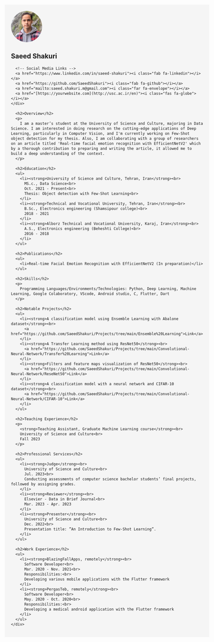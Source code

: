 <html>
<head>
  <link rel="stylesheet" href="https://cdnjs.cloudflare.com/ajax/libs/font-awesome/6.0.0-beta3/css/all.min.css">
</head>
<body>
  <div style="display: flex;">
    <div style="flex: 1; padding: 20px; background-color: #f5f5f5;">
      <img src="assets/img/profile.png" alt="Profile Picture" width="100" style="border-radius: 50%;">
      <h2>Saeed Shakuri</h2>
      
      <!-- Social Media Links -->
      <a href="https://www.linkedin.com/in/saeed-shakuri"><i class="fab fa-linkedin"></i></a>
      <a href="https://github.com/SaeedShakuri"><i class="fab fa-github"></i></a>
      <a href="mailto:saeed.shakuri.m@gmail.com"><i class="far fa-envelope"></i></a>
      <a href="[https://yourwebsite.com](http://usc.ac.ir/en)"><i class="fas fa-globe"></i></a>
    </div>

      <h2>Overview</h2>
      <p>
        I am a master’s student at the University of Science and Culture, majoring in Data Science. I am interested in doing research on the cutting-edge applications of Deep Learning, particularly in Computer Vision, and I'm currently working on Few-Shot object detection for my thesis. Also, I am collaborating with a group of researchers on an article titled 'Real-time facial emotion recognition with EfficientNetV2' which by a thorough contribution to preparing and writing the article, it allowed me to build a deep understanding of the context.
      </p>
      
      <h2>Education</h2>
      <ul>
        <li><strong>University of Science and Culture, Tehran, Iran</strong><br>
          MS.c., Data Science<br>
          Oct. 2021 - Present<br>
          Thesis: Object detection with Few-Shot Learning<br>
        </li>
        <li><strong>Technical and Vocational University, Tehran, Iran</strong><br>
          B.Sc., Electronics engineering (Shamsipour college)<br>
          2018 - 2021
        </li>
        <li><strong>Alborz Technical and Vocational University, Karaj, Iran</strong><br>
          A.S., Electronics engineering (Beheshti College)<br>
          2016 - 2018
        </li>
      </ul>
      
      <h2>Publications</h2>
      <ul>
        <li>Real-time Facial Emotion Recognition with EfficientNetV2 (In preparation)</li>
      </ul>
      
      <h2>Skills</h2>
      <p>
        Programming Languages/Environments/Technologies: Python, Deep Learning, Machine Learning, Google Colaboratory, VScode, Android studio, C, Flutter, Dart
      </p>
      
      <h2>Notable Projects</h2>
      <ul>
        <li><strong>A classification model using Ensemble Learning with Abalone dataset</strong><br>
          <a href="https://github.com/SaeedShakuri/Projects/tree/main/Ensemble%20Learning">Link</a>
        </li>
        <li><strong>A Transfer Learning method using ResNet50</strong><br>
          <a href="https://github.com/SaeedShakuri/Projects/tree/main/Convolutional-Neural-Network/Transfer%20Learning">Link</a>
        </li>
        <li><strong>Filters and feature maps visualization of ResNet50</strong><br>
          <a href="https://github.com/SaeedShakuri/Projects/tree/main/Convolutional-Neural-Network/ReseNet50">Link</a>
        </li>
        <li><strong>A classification model with a neural network and CIFAR-10 dataset</strong><br>
          <a href="https://github.com/SaeedShakuri/Projects/tree/main/Convolutional-Neural-Network/CIFAR-10">Link</a>
        </li>
      </ul>
      
      <h2>Teaching Experience</h2>
      <p>
        <strong>Teaching Assistant, Graduate Machine Learning course</strong><br>
        University of Science and Culture<br>
        Fall 2023
      </p>
      
      <h2>Professional Services</h2>
      <ul>
        <li><strong>Judge</strong><br>
          University of Science and Culture<br>
          Jul. 2023<br>
          Conducting assessments of computer science bachelor students’ final projects, followed by assigning grades.
        </li>
        <li><strong>Reviewer</strong><br>
          Elsevier - Data in Brief Journal<br>
          Mar. 2023 - Apr. 2023
        </li>
        <li><strong>Presenter</strong><br>
          University of Science and Culture<br>
          Dec. 2022<br>
          Presentation title: ”An Introduction to Few-Shot Learning”.
        </li>
      </ul>
      
      <h2>Work Experience</h2>
      <ul>
        <li><strong>BlazingFallApps, remotely</strong><br>
          Software Developer<br>
          Mar. 2020 - Nov. 2021<br>
          Responsibilities:<br>
          Developing various mobile applications with the Flutter framework
        </li>
        <li><strong>PergasTeb, remotely</strong><br>
          Software Developer<br>
          May. 2020 - Oct. 2020<br>
          Responsibilities:<br>
          Developing a medical android application with the Flutter framework
        </li>
      </ul>
    </div>
  </div>
</body>
</html>
